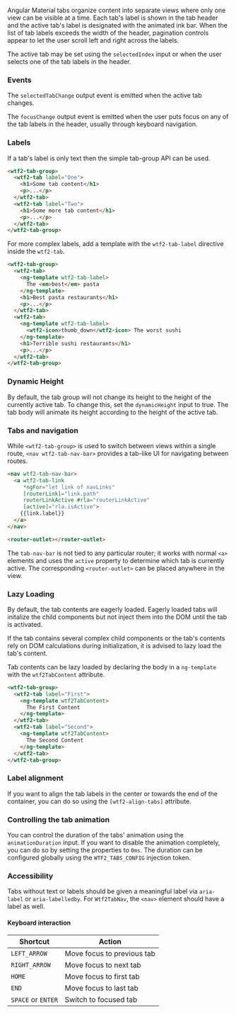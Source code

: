 Angular Material tabs organize content into separate views where only one view can be
visible at a time. Each tab's label is shown in the tab header and the active
tab's label is designated with the animated ink bar. When the list of tab labels exceeds the width
of the header, pagination controls appear to let the user scroll left and right across the labels.

The active tab may be set using the `selectedIndex` input or when the user selects one of the
tab labels in the header.

<!-- example(tab-group-basic) -->

### Events

The `selectedTabChange` output event is emitted when the active tab changes.

The `focusChange` output event is emitted when the user puts focus on any of the tab labels in
the header, usually through keyboard navigation.

### Labels

If a tab's label is only text then the simple tab-group API can be used.

```html
<wtf2-tab-group>
  <wtf2-tab label="One">
    <h1>Some tab content</h1>
    <p>...</p>
  </wtf2-tab>
  <wtf2-tab label="Two">
    <h1>Some more tab content</h1>
    <p>...</p>
  </wtf2-tab>
</wtf2-tab-group>
```

For more complex labels, add a template with the `wtf2-tab-label` directive inside the `wtf2-tab`.

```html
<wtf2-tab-group>
  <wtf2-tab>
    <ng-template wtf2-tab-label>
      The <em>best</em> pasta
    </ng-template>
    <h1>Best pasta restaurants</h1>
    <p>...</p>
  </wtf2-tab>
  <wtf2-tab>
    <ng-template wtf2-tab-label>
      <wtf2-icon>thumb_down</wtf2-icon> The worst sushi
    </ng-template>
    <h1>Terrible sushi restaurants</h1>
    <p>...</p>
  </wtf2-tab>
</wtf2-tab-group>
```

### Dynamic Height

By default, the tab group will not change its height to the height of the currently active tab. To
change this, set the `dynamicHeight` input to true. The tab body will animate its height according
 to the height of the active tab.

### Tabs and navigation
While `<wtf2-tab-group>` is used to switch between views within a single route, `<nav wtf2-tab-nav-bar>`
provides a tab-like UI for navigating between routes.
```html
<nav wtf2-tab-nav-bar>
  <a wtf2-tab-link
     *ngFor="let link of navLinks"
     [routerLink]="link.path"
     routerLinkActive #rla="routerLinkActive"
     [active]="rla.isActive">
    {{link.label}}
  </a>
</nav>

<router-outlet></router-outlet>
```

The `tab-nav-bar` is not tied to any particular router; it works with normal `<a>` elements and uses
the `active` property to determine which tab is currently active. The corresponding
`<router-outlet>` can be placed anywhere in the view.

### Lazy Loading
By default, the tab contents are eagerly loaded. Eagerly loaded tabs
will initalize the child components but not inject them into the DOM
until the tab is activated.


If the tab contains several complex child components or the tab's contents
rely on DOM calculations during initialization, it is advised
to lazy load the tab's content.

Tab contents can be lazy loaded by declaring the body in a `ng-template`
with the `wtf2TabContent` attribute.

```html
<wtf2-tab-group>
  <wtf2-tab label="First">
    <ng-template wtf2TabContent>
      The First Content
    </ng-template>
  </wtf2-tab>
  <wtf2-tab label="Second">
    <ng-template wtf2TabContent>
      The Second Content
    </ng-template>
  </wtf2-tab>
</wtf2-tab-group>
```

### Label alignment
If you want to align the tab labels in the center or towards the end of the container, you can
do so using the `[wtf2-align-tabs]` attribute.

<!-- example(tab-group-align) -->

### Controlling the tab animation
You can control the duration of the tabs' animation using the `animationDuration` input. If you
want to disable the animation completely, you can do so by setting the properties to `0ms`. The
duration can be configured globally using the `WTF2_TABS_CONFIG` injection token.

<!-- example(tab-group-animations) -->

### Accessibility
Tabs without text or labels should be given a meaningful label via `aria-label` or
`aria-labelledby`. For `Wtf2TabNav`, the `<nav>` element should have a label as well.


#### Keyboard interaction

| Shortcut             | Action                     |
|----------------------|----------------------------|
| `LEFT_ARROW`         | Move focus to previous tab |
| `RIGHT_ARROW`        | Move focus to next tab     |
| `HOME`               | Move focus to first tab    |
| `END`                | Move focus to last tab     |
| `SPACE` or `ENTER`   | Switch to focused tab      |
